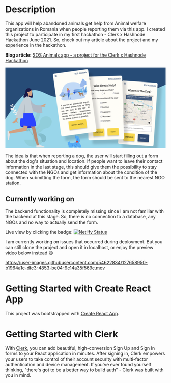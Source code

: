 # Description

This app will help abandoned animals get help from Animal welfare organizations in Romania when people reporting them via this app.
I created this project to participate in my first hackathon - Clerk x Hashnode Hackathon June 2021. So, check out my article about the project and my experience in the hackathon. 

**Blog article:** [SOS Animals app - a project for the Clerk x Hashnode Hackathon](https://yuridevat.hashnode.dev/sos-animals-hackathon-project)

![Thumbnail](https://github.com/YuriDevAT/sos-animals/blob/main/public/thumbnail-sos.png)

The idea is that when reporting a dog, the user will start filling out a form about the dog's situation and location.
If people want to leave their contact information in the last stage, this should give them the possibility to stay connected with the NGOs and get information about the condition of the dog.
When submitting the form, the form should be sent to the nearest NGO station.

## Currently working on 

The backend functionality is completely missing since I am not familiar with the backend at this stage. So, there is no connection to a database, any NGOs and no way to actually send the form.

Live view by clicking the badge: [![Netlify Status](https://api.netlify.com/api/v1/badges/f9a7f8d3-58ca-44ed-a038-ae8d2efd31a5/deploy-status)](https://sos-animal.netlify.app/)

I am currently working on issues that occurred during deployment. But you can still clone the project and open it in localhost, or enjoy the preview video below instead :smile:

https://user-images.githubusercontent.com/54622834/127658950-b1964a1c-dfc3-4853-be04-9c14a35f569c.mov



# Getting Started with Create React App

This project was bootstrapped with [Create React App](https://github.com/facebook/create-react-app).

# Getting Started with Clerk
With [Clerk](https://clerk.dev/), you can add beautiful, high-conversion Sign Up and Sign In forms to your React application in minutes. After signing in, Clerk empowers your users to take control of their account security with multi-factor authentication and device management. If you've ever found yourself thinking, "there's got to be a better way to build auth" - Clerk was built with you in mind. 
